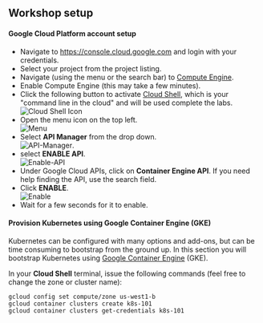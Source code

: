 ## Workshop setup

#### Google Cloud Platform account setup
* Navigate to https://console.cloud.google.com and login with your credentials.
* Select your project from the project listing.
* Navigate (using the menu or the search bar) to [Compute Engine](https://console.cloud.google.com/compute/).
* Enable Compute Engine (this may take a few minutes).
* Click the following button to activate [Cloud Shell](https://cloud.google.com/shell/docs),
which is your "command line in the cloud" and will be used complete the labs. ![Cloud Shell Icon](https://cloud.google.com/shell/docs/images/shell_icon.png)
* Open the menu icon on the top left.                                             
![Menu](https://codelabs.developers.google.com/codelabs/cloud-speech-intro/img/742dc285f86cdd1f.png)
* Select **API Manager** from the drop down.      
![API-Manager](https://codelabs.developers.google.com/codelabs/cloud-speech-intro/img/4cafd05ec8d75ebf.png).
* select **ENABLE API**.  
 ![Enable-API](https://codelabs.developers.google.com/codelabs/cloud-speech-intro/img/24185da15bfb437f.png)
* Under Google Cloud APIs, click on **Container Engine API**. If you need help finding the API, use the search field.
* Click **ENABLE**.  
![Enable](https://codelabs.developers.google.com/codelabs/cloud-speech-intro/img/985398850889c886.png)
* Wait for a few seconds for it to enable.

#### Provision Kubernetes using Google Container Engine (GKE)

Kubernetes can be configured with many options and add-ons, but can be time consuming to bootstrap from the ground up. In this section you will bootstrap Kubernetes using [Google Container Engine](https://cloud.google.com/container-engine) (GKE).

In your **Cloud Shell** terminal, issue the following commands (feel free to change the zone or cluster name):

```
gcloud config set compute/zone us-west1-b
gcloud container clusters create k8s-101
gcloud container clusters get-credentials k8s-101
```
